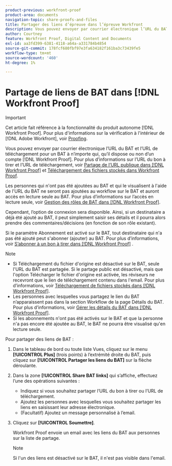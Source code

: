 ```yaml
---
product-previous: workfront-proof
product-area: documents
navigation-topic: share-proofs-and-files
title: Partager des liens d’épreuve dans l’épreuve Workfront
description: Vous pouvez envoyer par courrier électronique l’URL du BAT et l’URL de téléchargement pour un BAT à n’importe qui, qu’il dispose ou non d’un compte  [!DNL Workfront Proof] . Pour plus d’informations sur l’URL du BAT et l’URL de téléchargement, voir Partage de l’URL publique dans Workfront Proof et Téléchargement des fichiers stockés dans Workfront Proof.
author: Courtney
feature: Workfront Proof, Digital Content and Documents
exl-id: aa3fd399-6381-4118-a64a-a331784b4854
source-git-commit: 178fcf680fbf97e3fa634182f161ba3c73439fe5
workflow-type: tm+mt
source-wordcount: '460'
ht-degree: 1%

---
```


# Partage de liens de BAT dans [!DNL Workfront Proof]

>[!IMPORTANT]
>
>Cet article fait référence à la fonctionnalité du produit autonome [!DNL Workfront Proof]. Pour plus d&#39;informations sur la vérification à l&#39;intérieur de [!DNL Adobe Workfront], voir [Proofing](../../../review-and-approve-work/proofing/proofing.md).

Vous pouvez envoyer par courrier électronique l’URL du BAT et l’URL de téléchargement pour un BAT à n’importe qui, qu’il dispose ou non d’un compte [!DNL Workfront Proof]. Pour plus d’informations sur l’URL du bon à tirer et l’URL de téléchargement, voir [Partage de l’URL publique dans [!DNL Workfront Proof]](../../../workfront-proof/wp-work-proofsfiles/share-proofs-and-files/share-public-url.md) et [Téléchargement des fichiers stockés dans Workfront Proof](../../../workfront-proof/wp-work-proofsfiles/manage-your-work/download-files-stored.md).

Les personnes qui n&#39;ont pas été ajoutées au BAT et qui le visualisent à l&#39;aide de l&#39;URL du BAT ne seront pas ajoutées au workflow sur le BAT et auront accès en lecture seule au BAT. Pour plus d’informations sur l’accès en lecture seule, voir [Gestion des rôles de BAT dans [!DNL Workfront Proof]](../../../workfront-proof/wp-work-proofsfiles/share-proofs-and-files/manage-proof-roles.md).

Cependant, l’option de connexion sera disponible. Ainsi, si un destinataire a déjà été ajouté au BAT, il peut simplement saisir ses détails et il pourra alors prendre des commentaires/décisions (en fonction de son rôle existant).

Si le paramètre Abonnement est activé sur le BAT, tout destinataire qui n&#39;a pas été ajouté peut s&#39;abonner (ajouter) au BAT. Pour plus d’informations, voir [S’abonner à un bon à tirer dans [!DNL Workfront Proof]](../../../workfront-proof/wp-work-proofsfiles/share-proofs-and-files/subscribe-to-proof.md) .

>[!NOTE]
>
>* Si Téléchargement du fichier d&#39;origine est désactivé sur le BAT, seule l&#39;URL du BAT est partagée. Si le partage public est désactivé, mais que l&#39;option Télécharger le fichier d&#39;origine est activée, les réviseurs ne recevront que le lien de téléchargement contenu dans l&#39;email. Pour plus d’informations, voir [Téléchargement de fichiers stockés dans [!DNL Workfront Proof]](../../../workfront-proof/wp-work-proofsfiles/manage-your-work/download-files-stored.md).
>* Les personnes avec lesquelles vous partagez le lien du BAT n’apparaissent pas dans la section Workflow de la page Détails du BAT. Pour plus d’informations, voir [Gérer les détails du BAT dans [!DNL Workfront Proof]](../../../workfront-proof/wp-work-proofsfiles/manage-your-work/manage-proof-details.md).
>* Si les abonnements n&#39;ont pas été activés sur le BAT et que la personne n&#39;a pas encore été ajoutée au BAT, le BAT ne pourra être visualisé qu&#39;en lecture seule.
>



Pour partager des liens de BAT :

1. Dans le tableau de bord ou toute liste Vues, cliquez sur le menu **[!UICONTROL Plus]** (trois points) à l’extrémité droite du BAT, puis cliquez sur **[!UICONTROL Partager les liens du BAT]** sur la flèche déroulante.

1. Dans la zone **[!UICONTROL Share BAT links]** qui s’affiche, effectuez l’une des opérations suivantes :

   * Indiquez si vous souhaitez partager l’URL du bon à tirer ou l’URL de téléchargement.
   * Ajoutez les personnes avec lesquelles vous souhaitez partager les liens en saisissant leur adresse électronique.
   * (Facultatif) Ajoutez un message personnalisé à l’email.

1. Cliquez sur **[!UICONTROL Soumettre]**.

   Workfront Proof envoie un email avec les liens du BAT aux personnes sur la liste de partage.

   >[!NOTE]
   >
   >Si l&#39;un des liens est désactivé sur le BAT, il n&#39;est pas visible dans l&#39;email.
